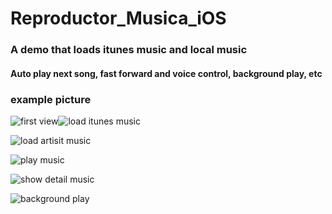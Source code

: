 # Reproductor_Musica_iOS

### A demo that loads itunes music and local music
#### Auto play next song, fast forward and voice control, background play, etc
### example picture 
![first view](https://github.com/XiaHaozheJose/Reproductor_Musica_iOS/blob/master/IMG_2583.png)![load itunes music](https://github.com/XiaHaozheJose/Reproductor_Musica_iOS/blob/master/IMG_2584.png)

![load artisit music](https://github.com/XiaHaozheJose/Reproductor_Musica_iOS/blob/master/IMG_2585.png)

![play music](https://github.com/XiaHaozheJose/Reproductor_Musica_iOS/blob/master/IMG_2586.png)

![show detail music](https://github.com/XiaHaozheJose/Reproductor_Musica_iOS/blob/master/IMG_2587.png)

![background play](https://github.com/XiaHaozheJose/Reproductor_Musica_iOS/blob/master/IMG_2588.png)
